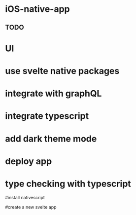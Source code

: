 # iOS-native-app

## TODO

# UI

# use svelte native packages

# integrate with graphQL

# integrate typescript

# add dark theme mode

# deploy app

# type checking with typescript

#install nativescript

#create a new svelte app
